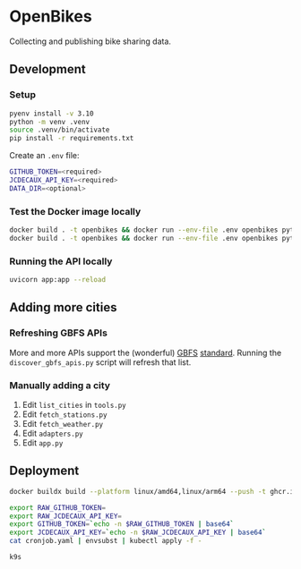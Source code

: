 # OpenBikes

Collecting and publishing bike sharing data.

## Development

### Setup

```sh
pyenv install -v 3.10
python -m venv .venv
source .venv/bin/activate
pip install -r requirements.txt
```

Create an `.env` file:

```sh
GITHUB_TOKEN=<required>
JCDECAUX_API_KEY=<required>
DATA_DIR=<optional>
```

### Test the Docker image locally

```sh
docker build . -t openbikes && docker run --env-file .env openbikes python /code/fetch_stations.py
docker build . -t openbikes && docker run --env-file .env openbikes python /code/fetch_weather.py
```

### Running the API locally

```sh
uvicorn app:app --reload
```

## Adding more cities

### Refreshing GBFS APIs

More and more APIs support the (wonderful) [GBFS](https://mobilitydata.org/gbfs-and-shared-mobility-data-policy-in-europe/) [standard](https://gbfs.mobilitydata.org/). Running the `discover_gbfs_apis.py` script will refresh that list.

### Manually adding a city

1. Edit `list_cities` in `tools.py`
2. Edit `fetch_stations.py`
3. Edit `fetch_weather.py`
4. Edit `adapters.py`
5. Edit `app.py`

## Deployment

```sh
docker buildx build --platform linux/amd64,linux/arm64 --push -t ghcr.io/maxhalford/openbikes:latest .

export RAW_GITHUB_TOKEN=
export RAW_JCDECAUX_API_KEY=
export GITHUB_TOKEN=`echo -n $RAW_GITHUB_TOKEN | base64`
export JCDECAUX_API_KEY=`echo -n $RAW_JCDECAUX_API_KEY | base64`
cat cronjob.yaml | envsubst | kubectl apply -f -

k9s
```
